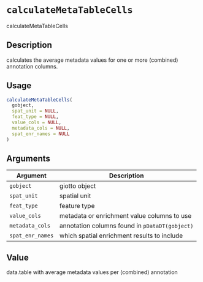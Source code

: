# `calculateMetaTableCells`

calculateMetaTableCells


## Description

calculates the average metadata values for one or more (combined) annotation columns.


## Usage

```r
calculateMetaTableCells(
  gobject,
  spat_unit = NULL,
  feat_type = NULL,
  value_cols = NULL,
  metadata_cols = NULL,
  spat_enr_names = NULL
)
```


## Arguments

Argument      |Description
------------- |----------------
`gobject`     |     giotto object
`spat_unit`     |     spatial unit
`feat_type`     |     feature type
`value_cols`     |     metadata or enrichment value columns to use
`metadata_cols`     |     annotation columns found in `pDataDT(gobject)`
`spat_enr_names`     |     which spatial enrichment results to include


## Value

data.table with average metadata values per (combined) annotation


